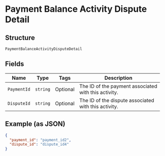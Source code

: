 
# Payment Balance Activity Dispute Detail

## Structure

`PaymentBalanceActivityDisputeDetail`

## Fields

| Name | Type | Tags | Description |
|  --- | --- | --- | --- |
| `PaymentId` | `string` | Optional | The ID of the payment associated with this activity. |
| `DisputeId` | `string` | Optional | The ID of the dispute associated with this activity. |

## Example (as JSON)

```json
{
  "payment_id": "payment_id2",
  "dispute_id": "dispute_id4"
}
```

